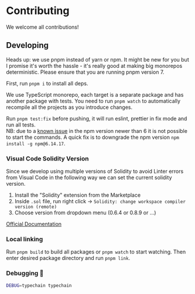 # Contributing

We welcome all contributions!

## Developing

Heads up: we use pnpm instead of yarn or npm. It might be new for you but I promise it's worth the hassle - it's
really good at making big monorepos deterministic. Please ensure that you are running pnpm version 7.

First, run `pnpm i` to install all deps.

We use TypeScript monorepo, each target is a separate package and has another package with tests. You need to run
`pnpm watch` to automatically recompile all the projects as you introduce changes.

Run `pnpm test:fix` before pushing, it will run eslint, prettier in fix mode and run all tests.  
NB: due to a [known issue](https://github.com/npm/cli/issues/3210) in the npm version newer than 6 it is not possible to
start the commands. A quick fix is to downgrade the npm version `npm install -g npm@6.14.17`.

### Visual Code Solidity Version

Since we develop using multiple versions of Solidity to avoid Linter errors from Visual Code in the following way we can
set the current solidity version.

1. Install the "Solidity" extension from the Marketplace
2. Inside `.sol` file, run right click -> `Solidity: change workspace compiler version (remote)`
3. Choose version from dropdown menu (0.6.4 or 0.8.9 or ...)

[Official Documentation](https://marketplace.visualstudio.com/items?itemName=JuanBlanco.solidity)

### Local linking

Run `pnpm build` to build all packages or `pnpm watch` to start watching. Then enter desired package directory and run
`pnpm link`.

### Debugging 🐞

```sh
DEBUG=typechain typechain
```
